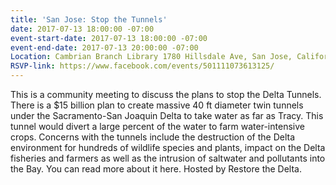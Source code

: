 ```yaml
---
title: 'San Jose: Stop the Tunnels'
date: 2017-07-13 18:00:00 -07:00
event-start-date: 2017-07-13 18:00:00 -07:00
event-end-date: 2017-07-13 20:00:00 -07:00
Location: Cambrian Branch Library 1780 Hillsdale Ave, San Jose, California 95124
RSVP-link: https://www.facebook.com/events/501111073613125/
---
```


This is a community meeting to discuss the plans to stop the Delta Tunnels. There is a $15 billion plan to create massive 40 ft diameter twin tunnels under the Sacramento-San Joaquin Delta to take water as far as Tracy. This tunnel would divert a large percent of the water to farm water-intensive crops. Concerns with the tunnels include the destruction of the Delta environment for hundreds of wildlife species and plants, impact on the Delta fisheries and farmers as well as the intrusion of saltwater and pollutants into the Bay. You can read more about it here. Hosted by Restore the Delta.
